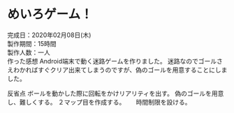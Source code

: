 # めいろゲーム！  
完成日：2020年02月08日(木)  
製作期間：15時間  
製作人数：一人  
作った感想
Android端末で動く迷路ゲームを作りました。
迷路なのでゴールさえわかればすぐクリア出来てしまうのですが、偽のゴールを用意することにしました。  

反省点
ボールを動かした際に回転をかけリアリティを出す。
偽のゴールを用意し、難しくする。
２マップ目を作成する。　　
時間制限を設ける。　　
